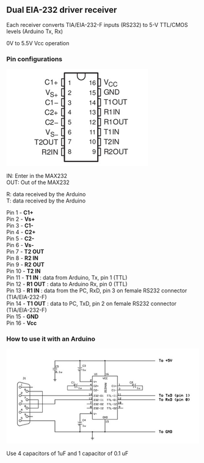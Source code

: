 ## Dual EIA-232 driver receiver

Each receiver converts TIA/EIA-232-F inputs (RS232) to 5-V TTL/CMOS levels (Arduino Tx, Rx)  

0V to 5.5V Vcc operation  

###  Pin configurations

![](https://github.com/UMONS-GFA/ardas/blob/master/doc/MAX232N/max232_pin_configurations.jpg)

IN: Enter in the MAX232  
OUT: Out of the MAX232  

R: data received by the Arduino  
T: data received by the Arduino  

Pin 1 - **C1+**  
Pin 2 - **Vs+**  
Pin 3 - **C1-**  
Pin 4 - **C2+**  
Pin 5 - **C2-**  
Pin 6 - **Vs-**  
Pin 7 - **T2 OUT**  
Pin 8 - **R2 IN**  
Pin 9 - **R2 OUT**  
Pin 10 - **T2 IN**  
Pin 11 - **T1 IN** : data from Arduino, Tx, pin 1 (TTL)  
Pin 12 - **R1 OUT** : data to Arduino Rx, pin 0 (TTL)  
Pin 13 - **R1 IN** : data from  the PC, RxD, pin 3 on female RS232 connector (TIA/EIA-232-F)  
Pin 14 - **T1 OUT** : data to PC, TxD,  pin 2 on female RS232 connector (TIA/EIA-232-F)  
Pin 15 - **GND**  
Pin 16 - **Vcc**  

### How to use it with an Arduino

![](https://github.com/UMONS-GFA/ardas/blob/master/doc/MAX232N/MAX232_with_arduino.jpg)

Use 4 capacitors of 1uF and 1 capacitor of 0.1 uF


